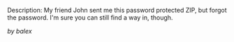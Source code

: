 Description:
My friend John sent me this password protected ZIP, but forgot the password. I'm sure you can still find a way in, though.

_by balex_